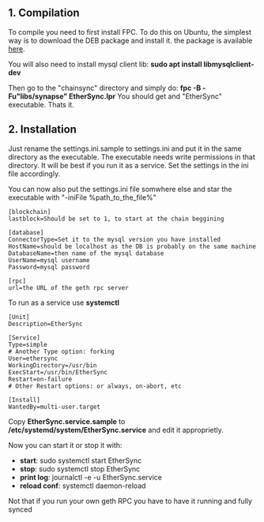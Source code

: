 ## 1. Compilation

To compile you need to first install FPC. To do this on Ubuntu, the simplest way is to download the DEB package and install it.
the package is available [here](https://sourceforge.net/projects/lazarus/files/Lazarus%20Linux%20amd64%20DEB/Lazarus%201.8.4/fpc_3.0.4-3_amd64.deb/download).

You will also need to install mysql client lib: **sudo apt install libmysqlclient-dev**

Then go to the "chainsync" directory and simply do: **fpc -B -Fu"libs/synapse" EtherSync.lpr**
You should get and "EtherSync" executable. Thats it.

## 2. Installation

Just rename the settings.ini.sample to settings.ini and put it in the same directory as the executable.
The executable needs write permissions in that directory. It will be best if you run it as a service.
Set the settings in the ini file accordingly.

You can now also put the settings.ini file somwhere else and star the executable with "-iniFile %path_to_the_file%"

```
[blockchain]
lastblock=Should be set to 1, to start at the chain beggining

[database]
ConnectorType=Set it to the mysql version you have installed 
HostName=should be localhost as the DB is probably on the same machine
DatabaseName=then name of the mysql database
UserName=mysql username
Password=mysql password

[rpc]
url=the URL of the geth rpc server
```

To run as a service use **systemctl**

```
[Unit]
Description=EtherSync

[Service]
Type=simple
# Another Type option: forking
User=ethersync
WorkingDirectory=/usr/bin
ExecStart=/usr/bin/EtherSync
Restart=on-failure
# Other Restart options: or always, on-abort, etc

[Install]
WantedBy=multi-user.target

```

Copy **EtherSync.service.sample** to **/etc/systemd/system/EtherSync.service** and edit it approprietly.

Now you can start it or stop it with:

- **start**: sudo systemctl start EtherSync
- **stop**: sudo systemctl stop EtherSync
- **print log**: journalctl -e -u EtherSync.service
- **reload conf**: systemctl daemon-reload

Not that if you run your own geth RPC you have to have it running and fully synced
